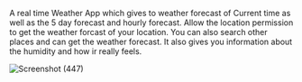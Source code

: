 A real time Weather App which gives to weather forecast of Current time as well as the 5 day forecast and hourly forecast.
Allow the location permission to get the weather forcast of your location.
You can also search other places and can get the weather forecast.
It also gives you information about the humidity and how ir really feels.

![Screenshot (447)](https://github.com/Ishan072/RealTime-Weather-App/assets/84572741/42479bc3-400f-4d1c-864a-c192d5aa9912)
